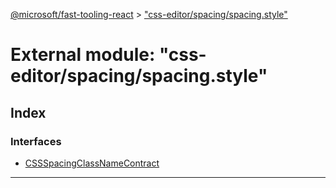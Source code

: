 [@microsoft/fast-tooling-react](../README.md) > ["css-editor/spacing/spacing.style"](../modules/_css_editor_spacing_spacing_style_.md)

# External module: "css-editor/spacing/spacing.style"

## Index

### Interfaces

* [CSSSpacingClassNameContract](../interfaces/_css_editor_spacing_spacing_style_.cssspacingclassnamecontract.md)

---

